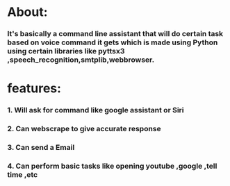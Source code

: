 # About:
### It's basically a command line assistant that will do certain task based on voice command it gets which is made using Python using certain libraries like pyttsx3 ,speech_recognition,smtplib,webbrowser.

# features:
### 1. Will ask for command like google assistant or Siri
### 2. Can webscrape to give accurate response
### 3. Can send a Email
### 4. Can perform basic tasks like opening youtube ,google ,tell time ,etc
